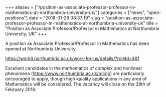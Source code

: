 +++
aliases = ["/position-as-associate-professor-professor-in-mathematics-at-northumbria-university-uk/"]
categories = ["news", "open-positions"]
date = "2018-01-29 08:37:19"
slug = "position-as-associate-professor-professor-in-mathematics-at-northumbria-university-uk"
title = "Position as Associate Professor/Professor in Mathematics at Northumbria University, UK"
+++

A position as Associate Professor/Professor in Mathematics has been
opened at Northumbria University.

<https://work4.northumbria.ac.uk/work-for-us/details/?roleId=461>

Excellent candidates in the mathematics of complex and nonlinear
phenomena (<https://www.northumbria.ac.uk/mcnp>) are particularly
encouraged to apply, though high-quality applications in any area of
Mathematics will be considered. The vacancy will close on the 28th of
February 2018.
